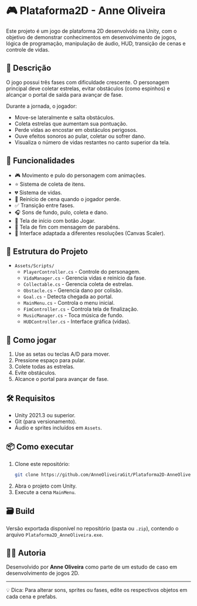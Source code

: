 # 🎮 Plataforma2D - Anne Oliveira

Este projeto é um jogo de plataforma 2D desenvolvido na Unity, com o objetivo de demonstrar conhecimentos em desenvolvimento de jogos, lógica de programação, manipulação de áudio, HUD, transição de cenas e controle de vidas.

## 📌 Descrição

O jogo possui três fases com dificuldade crescente. O personagem principal deve coletar estrelas, evitar obstáculos (como espinhos) e alcançar o portal de saída para avançar de fase.

Durante a jornada, o jogador:

- Move-se lateralmente e salta obstáculos.
- Coleta estrelas que aumentam sua pontuação.
- Perde vidas ao encostar em obstáculos perigosos.
- Ouve efeitos sonoros ao pular, coletar ou sofrer dano.
- Visualiza o número de vidas restantes no canto superior da tela.

## 🎨 Funcionalidades

- 🎮 Movimento e pulo do personagem com animações.
- ⭐ Sistema de coleta de itens.
- 💔 Sistema de vidas.
- 🔁 Reinício de cena quando o jogador perde.
- ✅ Transição entre fases.
- 🎧 Sons de fundo, pulo, coleta e dano.
- 🏁 Tela de início com botão Jogar.
- 🎉 Tela de fim com mensagem de parabéns.
- 📱 Interface adaptada a diferentes resoluções (Canvas Scaler).

## 📂 Estrutura do Projeto

- `Assets/Scripts/`
  - `PlayerController.cs` - Controle do personagem.
  - `VidaManager.cs` - Gerencia vidas e reinício da fase.
  - `Collectable.cs` - Gerencia coleta de estrelas.
  - `Obstacle.cs` - Gerencia dano por colisão.
  - `Goal.cs` - Detecta chegada ao portal.
  - `MainMenu.cs` - Controla o menu inicial.
  - `FimController.cs` - Controla tela de finalização.
  - `MusicManager.cs` - Toca música de fundo.
  - `HUDController.cs` - Interface gráfica (vidas).

## 🚀 Como jogar

1. Use as setas ou teclas A/D para mover.
2. Pressione espaço para pular.
3. Colete todas as estrelas.
4. Evite obstáculos.
5. Alcance o portal para avançar de fase.

## 🛠️ Requisitos

- Unity 2021.3 ou superior.
- Git (para versionamento).
- Áudio e sprites incluídos em `Assets`.

## 📦 Como executar

1. Clone este repositório:
   ```bash
   git clone https://github.com/AnneOliveiraGit/Plataforma2D-AnneOliveira.git
   ```
2. Abra o projeto com Unity.
3. Execute a cena `MainMenu`.

## 🗃️ Build

Versão exportada disponível no repositório (pasta ou `.zip`), contendo o arquivo `Plataforma2D_AnneOliveira.exe`.

## 👩‍💻 Autoria

Desenvolvido por **Anne Oliveira** como parte de um estudo de caso em desenvolvimento de jogos 2D.

---

💡 Dica: Para alterar sons, sprites ou fases, edite os respectivos objetos em cada cena e prefabs.
